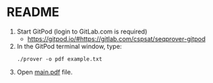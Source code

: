 # README

1. Start GitPod (login to GitLab.com is required)
   - <https://gitpod.io/#https://gitlab.com/cspsat/seqprover-gitpod>
2. In the GitPod terminal window, type:
   ```
   ./prover -o pdf example.txt
   ```
3. Open [main.pdf](main.pdf) file.
